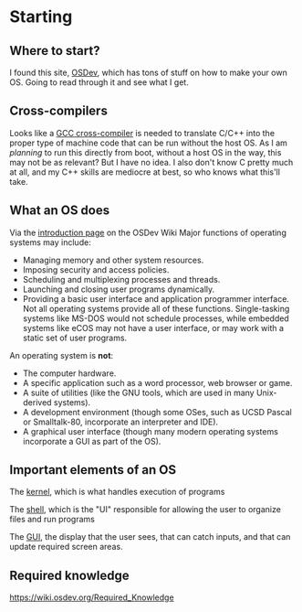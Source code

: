 # Starting
## Where to start?
I found this site, [OSDev](https://wiki.osdev.org/Expanded_Main_Page), which has tons of stuff on how to make your own OS.
Going to read through it and see what I get.

## Cross-compilers
Looks like a [GCC cross-compiler](https://wiki.osdev.org/GCC_Cross-Compiler) is needed to translate C/C++ into the proper type of machine code that can be run without the host OS.
As I am *planning* to run this directly from boot, without a host OS in the way, this may not be as relevant? But I have no idea.
I also don't know C pretty much at all, and my C++ skills are mediocre at best, so who knows what this'll take.

## What an OS does
Via the [introduction page](https://wiki.osdev.org/Introduction) on the OSDev Wiki
Major functions of operating systems may include:
- Managing memory and other system resources.
- Imposing security and access policies.
- Scheduling and multiplexing processes and threads.
- Launching and closing user programs dynamically.
- Providing a basic user interface and application programmer interface.
Not all operating systems provide all of these functions. Single-tasking systems like MS-DOS would not schedule processes, while embedded systems like eCOS may not have a user interface, or may work with a static set of user programs.

An operating system is **not**:
- The computer hardware.
- A specific application such as a word processor, web browser or game.
- A suite of utilities (like the GNU tools, which are used in many Unix-derived systems).
- A development environment (though some OSes, such as UCSD Pascal or Smalltalk-80, incorporate an interpreter and IDE).
- A graphical user interface (though many modern operating systems incorporate a GUI as part of the OS).

## Important elements of an OS
The [kernel](https://wiki.osdev.org/Introduction#:~:text=of%20operating%20systems.-,What%20is%20a%20kernel%3F,-The%20kernel%20of), which is what handles execution of programs

The [shell](https://wiki.osdev.org/Introduction#:~:text=operation%20more%20efficiently.-,What%20is%20a%20shell%3F,-A%20shell%20is), which is the "UI" responsible for allowing the user to organize files and run programs

The [GUI](https://wiki.osdev.org/Introduction#:~:text=etc.-,What%20is%20a%20GUI%20about%3F,-The%20graphical%20user), the display that the user sees, that can catch inputs, and that can update required screen areas.

## Required knowledge
https://wiki.osdev.org/Required_Knowledge
